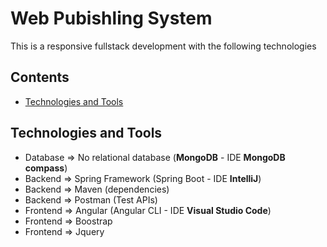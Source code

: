 Web Pubishling System
===================================================

This is a responsive fullstack development with the following technologies

## Contents

- [Technologies and Tools](#Tools-And-Technologies)


## Technologies and Tools

* Database => No relational database (**MongoDB** - IDE **MongoDB compass**)
* Backend => Spring Framework (Spring Boot - IDE **IntelliJ**)
* Backend => Maven (dependencies)
* Backend => Postman (Test APIs)
* Frontend => Angular (Angular CLI - IDE **Visual Studio Code**)
* Frontend => Boostrap
* Frontend => Jquery

